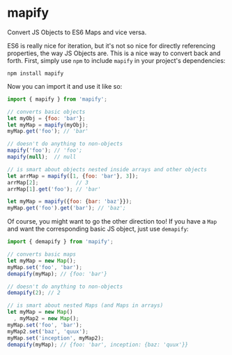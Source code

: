 mapify
======

Convert JS Objects to ES6 Maps and vice versa.

ES6 is really nice for iteration, but it's not so nice for directly referencing properties, the way JS Objects are. This is a nice way to convert back and forth. First, simply use `npm` to include `mapify` in your project's dependencies:

```
npm install mapify
```

Now you can import it and use it like so:

```js
import { mapify } from 'mapify';

// converts basic objects
let myObj = {foo: 'bar'};
let myMap = mapify(myObj);
myMap.get('foo'); // 'bar'

// doesn't do anything to non-objects
mapify('foo'); // 'foo';
mapify(null);  // null

// is smart about objects nested inside arrays and other objects
let arrMap = mapify([1, {foo: 'bar'}, 3]);
arrMap[2];            // 3
arrMap[1].get('foo'); // 'bar'

let myMap = mapify({foo: {bar: 'baz'}});
myMap.get('foo').get('bar'); // 'baz';
```

Of course, you might want to go the other direction too! If you have a `Map` and want the corresponding basic JS object, just use `demapify`:

```js
import { demapify } from 'mapify';

// converts basic maps
let myMap = new Map();
myMap.set('foo', 'bar');
demapify(myMap); // {foo: 'bar'}

// doesn't do anything to non-objects
demapify(2); // 2

// is smart about nested Maps (and Maps in arrays)
let myMap = new Map()
  , myMap2 = new Map();
myMap.set('foo', 'bar');
myMap2.set('baz', 'quux');
myMap.set('inception', myMap2);
demapify(myMap); // {foo: 'bar', inception: {baz: 'quux'}}
```
